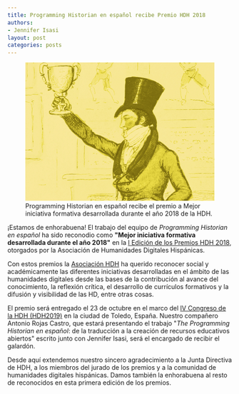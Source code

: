 ```yaml
---
title: Programming Historian en español recibe Premio HDH 2018
authors: 
- Jennifer Isasi
layout: post
categories: posts
---
```


<p><figure><img src="/images/dh-awards-2016/dh-award-2016.png" alt=""/><figcaption>
    Programming Historian en español recibe el premio a Mejor iniciativa formativa desarrollada durante el año 2018 de la HDH.</figcaption></figure></p>

¡Estamos de enhorabuena! El trabajo del equipo de *Programming Historian en español* ha sido reconodio como **"Mejor iniciativa formativa desarrollada durante el año 2018"** en la [I Edición de los Premios HDH 2018](http://humanidadesdigitaleshispanicas.es/resolucion-convocatoria-i-edicion-premios-hdh/), otorgados por la Asociación de Humanidades Digitales Hispánicas. 

Con estos premios la [Asociación HDH](http://humanidadesdigitaleshispanicas.es) ha querido reconocer social y académicamente las diferentes iniciativas desarrolladas en el ámbito de las humanidades digitales desde las bases de la contribución al avance del conocimiento, la reflexión crítica, el desarrollo de currículos formativos y la difusión y visibilidad de las HD, entre otras cosas. 

El premio será entregado el 23 de octubre en el marco del [IV Congreso de la HDH (HDH2019)](https://eventos.uclm.es/24964/detail/iv-congreso-internacional-de-la-asociacion-de-humanidades-digitales-hispanicas.html) en la ciudad de Toledo, España. Nuestro compañero Antonio Rojas Castro, que estará presentando el trabajo "*The Programming Historian en español*: de la traducción a la creación de recursos educativos abiertos" escrito junto con Jennifer Isasi, será el encargado de recibir el galardón.  

Desde aquí extendemos nuestro sincero agradecimiento a la Junta Directiva de HDH, a los miembros del jurado de los premios y a la comunidad de humanidades digitales hispánicas. Damos también la enhorabuena al resto de reconocidos en esta primera edición de los premios. 
